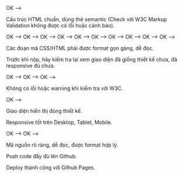 <!-- Yêu cầu chung -->
<!-- Tạo repo tên: f8-zoom-module-1 --> OK -->
Cấu trúc HTML chuẩn, dùng thẻ semantic (Check với W3C Markup Validation không được có lỗi hoặc cảnh báo).

<!-- CSS dùng rem, đặt biến màu sắc, font chữ chuẩn thiết kế, áp dụng thêm transition phù hợp. --> OK -->

<!-- Đặt tên class tự do (khuyến khích BEM nhưng không bắt buộc). -->OK -->

<!-- Responsive theo Desktop-first: Desktop, Tablet, Mobile. -->OK -->

<!-- Không viết CSS inline hoặc nhúng <style> vào file HTML. --> OK -->

<!-- Tách rõ cấu trúc thư mục: các file HTML nằm ở thư mục gốc, ảnh, font chữ… để trong thư mục assets (/assets/fonts, /assets/images, …). --> OK -->

<!-- Ảnh sử dụng phải được tải về và lưu trong thư mục assets/images, không dùng link ảnh từ bên ngoài. --> OK -->

<!-- Các hình ảnh cần được nén với TinyPNG. --> OK -->

<!-- Xoá hết các file không liên quan, chỉ giữ lại những file cần thiết. --> OK -->

<!-- Đảm bảo đường dẫn tương đối hoạt động đúng khi deploy lên GitHub Pages (sử dụng ./ thay vì /). --> OK -->

<!-- Không để lại file trống hoặc file chưa hoàn thiện trong dự án. -->OK -->

Các đoạn mã CSS/HTML phải được format gọn gàng, dễ đọc.

Trước khi nộp, hãy kiểm tra lại xem giao diện đã giống thiết kế chưa, đã responsive đủ chưa.

<!-- Checklist trước khi nộp bài -->

<!-- Đã tạo đủ số trang HTML theo thiết kế. --> OK -->

<!-- Đã đặt đúng tên file như yêu cầu. --> OK -->

<!-- Đã chia folder đúng cấu trúc (assets/css, assets/images, …). --> OK  -->

Không có lỗi hoặc warning khi kiểm tra với W3C.

<!-- Đã nén ảnh trước khi đưa vào project. --> OK -->

Giao diện hiển thị đúng thiết kế.

Responsive tốt trên Desktop, Tablet, Mobile.

<!-- Không dùng ảnh từ link ngoài. --> OK -->

<!-- Không để lại file trống, file thừa hoặc chưa dùng. --> OK -->

Mã nguồn rõ ràng, dễ đọc, được format hợp lý.

Push code đầy đủ lên Github.

Deploy thành công với Github Pages.